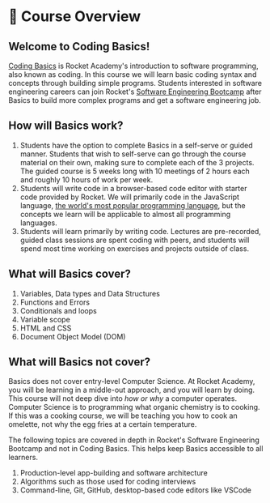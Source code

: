 # 🚀 Course Overview

## Welcome to Coding Basics!

[Coding Basics](https://rocketacademy.co/courses/basics) is Rocket Academy's introduction to software programming, also known as coding. In this course we will learn basic coding syntax and concepts through building simple programs. Students interested in software engineering careers can join Rocket's [Software Engineering Bootcamp](https://rocketacademy.co/courses/bootcamp) after Basics to build more complex programs and get a software engineering job.

## How will Basics work?

1. Students have the option to complete Basics in a self-serve or guided manner. Students that wish to self-serve can go through the course material on their own, making sure to complete each of the 3 projects. The guided course is 5 weeks long with 10 meetings of 2 hours each and roughly 10 hours of work per week.
2. Students will write code in a browser-based code editor with starter code provided by Rocket. We will primarily code in the JavaScript language, [the world's most popular programming language](https://insights.stackoverflow.com/survey/2021#technology-most-popular-technologies), but the concepts we learn will be applicable to almost all programming languages.
3. Students will learn primarily by writing code. Lectures are pre-recorded, guided class sessions are spent coding with peers, and students will spend most time working on exercises and projects outside of class.

## What will Basics cover?

1. Variables, Data types and Data Structures
2. Functions and Errors
3. Conditionals and loops
4. Variable scope
5. HTML and CSS
6. Document Object Model (DOM)

## What will Basics not cover?

Basics does not cover entry-level Computer Science. At Rocket Academy, you will be learning in a middle-out approach, and you will learn by doing. This course will not deep dive into _how or why_ a computer operates. Computer Science is to programming what organic chemistry is to cooking. If this was a cooking course, we will be teaching you how to cook an omelette, not why the egg fries at a certain temperature.

The following topics are covered in depth in Rocket's Software Engineering Bootcamp and not in Coding Basics. This helps keep Basics accessible to all learners.

1. Production-level app-building and software architecture
2. Algorithms such as those used for coding interviews
3. Command-line, Git, GitHub, desktop-based code editors like VSCode
